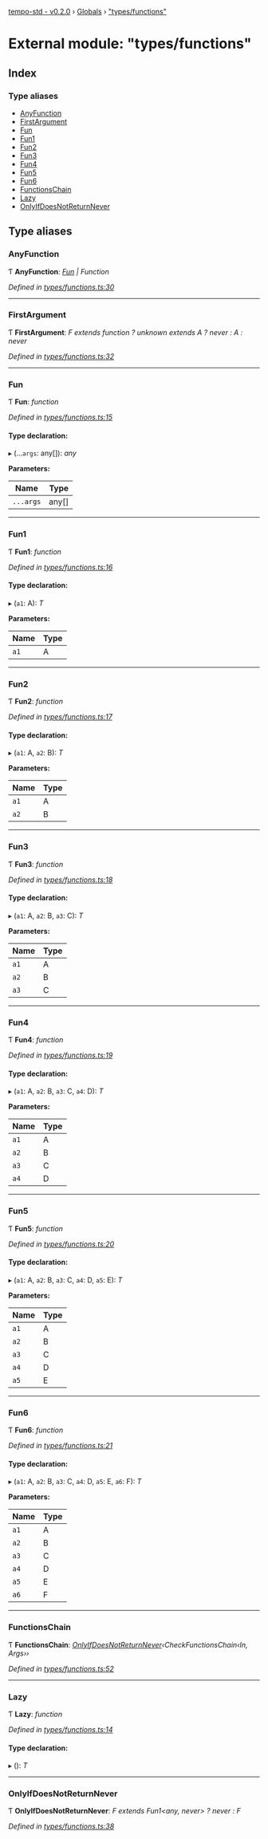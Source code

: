 [tempo-std - v0.2.0](../README.md) › [Globals](../globals.md) › ["types/functions"](_types_functions_.md)

# External module: "types/functions"

## Index

### Type aliases

* [AnyFunction](_types_functions_.md#anyfunction)
* [FirstArgument](_types_functions_.md#firstargument)
* [Fun](_types_functions_.md#fun)
* [Fun1](_types_functions_.md#fun1)
* [Fun2](_types_functions_.md#fun2)
* [Fun3](_types_functions_.md#fun3)
* [Fun4](_types_functions_.md#fun4)
* [Fun5](_types_functions_.md#fun5)
* [Fun6](_types_functions_.md#fun6)
* [FunctionsChain](_types_functions_.md#functionschain)
* [Lazy](_types_functions_.md#lazy)
* [OnlyIfDoesNotReturnNever](_types_functions_.md#onlyifdoesnotreturnnever)

## Type aliases

###  AnyFunction

Ƭ **AnyFunction**: *[Fun](_types_functions_.md#fun) | Function*

*Defined in [types/functions.ts:30](https://github.com/fponticelli/tempo/blob/d1a1f4f/std/src/types/functions.ts#L30)*

___

###  FirstArgument

Ƭ **FirstArgument**: *F extends function ? unknown extends A ? never : A : never*

*Defined in [types/functions.ts:32](https://github.com/fponticelli/tempo/blob/d1a1f4f/std/src/types/functions.ts#L32)*

___

###  Fun

Ƭ **Fun**: *function*

*Defined in [types/functions.ts:15](https://github.com/fponticelli/tempo/blob/d1a1f4f/std/src/types/functions.ts#L15)*

#### Type declaration:

▸ (...`args`: any[]): *any*

**Parameters:**

Name | Type |
------ | ------ |
`...args` | any[] |

___

###  Fun1

Ƭ **Fun1**: *function*

*Defined in [types/functions.ts:16](https://github.com/fponticelli/tempo/blob/d1a1f4f/std/src/types/functions.ts#L16)*

#### Type declaration:

▸ (`a1`: A): *T*

**Parameters:**

Name | Type |
------ | ------ |
`a1` | A |

___

###  Fun2

Ƭ **Fun2**: *function*

*Defined in [types/functions.ts:17](https://github.com/fponticelli/tempo/blob/d1a1f4f/std/src/types/functions.ts#L17)*

#### Type declaration:

▸ (`a1`: A, `a2`: B): *T*

**Parameters:**

Name | Type |
------ | ------ |
`a1` | A |
`a2` | B |

___

###  Fun3

Ƭ **Fun3**: *function*

*Defined in [types/functions.ts:18](https://github.com/fponticelli/tempo/blob/d1a1f4f/std/src/types/functions.ts#L18)*

#### Type declaration:

▸ (`a1`: A, `a2`: B, `a3`: C): *T*

**Parameters:**

Name | Type |
------ | ------ |
`a1` | A |
`a2` | B |
`a3` | C |

___

###  Fun4

Ƭ **Fun4**: *function*

*Defined in [types/functions.ts:19](https://github.com/fponticelli/tempo/blob/d1a1f4f/std/src/types/functions.ts#L19)*

#### Type declaration:

▸ (`a1`: A, `a2`: B, `a3`: C, `a4`: D): *T*

**Parameters:**

Name | Type |
------ | ------ |
`a1` | A |
`a2` | B |
`a3` | C |
`a4` | D |

___

###  Fun5

Ƭ **Fun5**: *function*

*Defined in [types/functions.ts:20](https://github.com/fponticelli/tempo/blob/d1a1f4f/std/src/types/functions.ts#L20)*

#### Type declaration:

▸ (`a1`: A, `a2`: B, `a3`: C, `a4`: D, `a5`: E): *T*

**Parameters:**

Name | Type |
------ | ------ |
`a1` | A |
`a2` | B |
`a3` | C |
`a4` | D |
`a5` | E |

___

###  Fun6

Ƭ **Fun6**: *function*

*Defined in [types/functions.ts:21](https://github.com/fponticelli/tempo/blob/d1a1f4f/std/src/types/functions.ts#L21)*

#### Type declaration:

▸ (`a1`: A, `a2`: B, `a3`: C, `a4`: D, `a5`: E, `a6`: F): *T*

**Parameters:**

Name | Type |
------ | ------ |
`a1` | A |
`a2` | B |
`a3` | C |
`a4` | D |
`a5` | E |
`a6` | F |

___

###  FunctionsChain

Ƭ **FunctionsChain**: *[OnlyIfDoesNotReturnNever](_types_functions_.md#onlyifdoesnotreturnnever)‹CheckFunctionsChain‹In, Args››*

*Defined in [types/functions.ts:52](https://github.com/fponticelli/tempo/blob/d1a1f4f/std/src/types/functions.ts#L52)*

___

###  Lazy

Ƭ **Lazy**: *function*

*Defined in [types/functions.ts:14](https://github.com/fponticelli/tempo/blob/d1a1f4f/std/src/types/functions.ts#L14)*

#### Type declaration:

▸ (): *T*

___

###  OnlyIfDoesNotReturnNever

Ƭ **OnlyIfDoesNotReturnNever**: *F extends Fun1<any, never> ? never : F*

*Defined in [types/functions.ts:38](https://github.com/fponticelli/tempo/blob/d1a1f4f/std/src/types/functions.ts#L38)*
